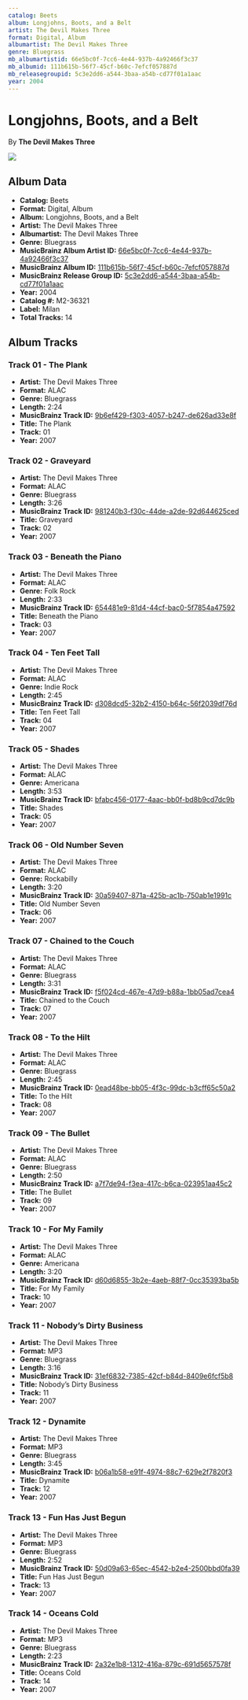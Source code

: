 ```yaml
---
catalog: Beets
album: Longjohns, Boots, and a Belt
artist: The Devil Makes Three
format: Digital, Album
albumartist: The Devil Makes Three
genre: Bluegrass
mb_albumartistid: 66e5bc0f-7cc6-4e44-937b-4a92466f3c37
mb_albumid: 111b615b-56f7-45cf-b60c-7efcf057887d
mb_releasegroupid: 5c3e2dd6-a544-3baa-a54b-cd77f01a1aac
year: 2004
---
```


# Longjohns, Boots, and a Belt

By **The Devil Makes Three**

![](../../assets/beetscovers/The_Devil_Makes_Three-Longjohns__Boots__and_a_Belt.jpg)

## Album Data

- **Catalog:** Beets
- **Format:** Digital, Album
- **Album:** Longjohns, Boots, and a Belt
- **Artist:** The Devil Makes Three
- **Albumartist:** The Devil Makes Three
- **Genre:** Bluegrass
- **MusicBrainz Album Artist ID:** [66e5bc0f-7cc6-4e44-937b-4a92466f3c37](https://musicbrainz.org/artist/66e5bc0f-7cc6-4e44-937b-4a92466f3c37)
- **MusicBrainz Album ID:** [111b615b-56f7-45cf-b60c-7efcf057887d](https://musicbrainz.org/release/111b615b-56f7-45cf-b60c-7efcf057887d)
- **MusicBrainz Release Group ID:** [5c3e2dd6-a544-3baa-a54b-cd77f01a1aac](https://musicbrainz.org/release-group/5c3e2dd6-a544-3baa-a54b-cd77f01a1aac)
- **Year:** 2004
- **Catalog #:** M2-36321
- **Label:** Milan
- **Total Tracks:** 14

## Album Tracks

### Track 01 - The Plank

- **Artist:** The Devil Makes Three
- **Format:** ALAC
- **Genre:** Bluegrass
- **Length:** 2:24
- **MusicBrainz Track ID:** [9b6ef429-f303-4057-b247-de626ad33e8f](https://musicbrainz.org/recording/9b6ef429-f303-4057-b247-de626ad33e8f)
- **Title:** The Plank
- **Track:** 01
- **Year:** 2007

### Track 02 - Graveyard

- **Artist:** The Devil Makes Three
- **Format:** ALAC
- **Genre:** Bluegrass
- **Length:** 3:26
- **MusicBrainz Track ID:** [981240b3-f30c-44de-a2de-92d644625ced](https://musicbrainz.org/recording/981240b3-f30c-44de-a2de-92d644625ced)
- **Title:** Graveyard
- **Track:** 02
- **Year:** 2007

### Track 03 - Beneath the Piano

- **Artist:** The Devil Makes Three
- **Format:** ALAC
- **Genre:** Folk Rock
- **Length:** 2:33
- **MusicBrainz Track ID:** [654481e9-81d4-44cf-bac0-5f7854a47592](https://musicbrainz.org/recording/654481e9-81d4-44cf-bac0-5f7854a47592)
- **Title:** Beneath the Piano
- **Track:** 03
- **Year:** 2007

### Track 04 - Ten Feet Tall

- **Artist:** The Devil Makes Three
- **Format:** ALAC
- **Genre:** Indie Rock
- **Length:** 2:45
- **MusicBrainz Track ID:** [d308dcd5-32b2-4150-b64c-56f2039df76d](https://musicbrainz.org/recording/d308dcd5-32b2-4150-b64c-56f2039df76d)
- **Title:** Ten Feet Tall
- **Track:** 04
- **Year:** 2007

### Track 05 - Shades

- **Artist:** The Devil Makes Three
- **Format:** ALAC
- **Genre:** Americana
- **Length:** 3:53
- **MusicBrainz Track ID:** [bfabc456-0177-4aac-bb0f-bd8b9cd7dc9b](https://musicbrainz.org/recording/bfabc456-0177-4aac-bb0f-bd8b9cd7dc9b)
- **Title:** Shades
- **Track:** 05
- **Year:** 2007

### Track 06 - Old Number Seven

- **Artist:** The Devil Makes Three
- **Format:** ALAC
- **Genre:** Rockabilly
- **Length:** 3:20
- **MusicBrainz Track ID:** [30a59407-871a-425b-ac1b-750ab1e1991c](https://musicbrainz.org/recording/30a59407-871a-425b-ac1b-750ab1e1991c)
- **Title:** Old Number Seven
- **Track:** 06
- **Year:** 2007

### Track 07 - Chained to the Couch

- **Artist:** The Devil Makes Three
- **Format:** ALAC
- **Genre:** Bluegrass
- **Length:** 3:31
- **MusicBrainz Track ID:** [f5f024cd-467e-47d9-b88a-1bb05ad7cea4](https://musicbrainz.org/recording/f5f024cd-467e-47d9-b88a-1bb05ad7cea4)
- **Title:** Chained to the Couch
- **Track:** 07
- **Year:** 2007

### Track 08 - To the Hilt

- **Artist:** The Devil Makes Three
- **Format:** ALAC
- **Genre:** Bluegrass
- **Length:** 2:45
- **MusicBrainz Track ID:** [0ead48be-bb05-4f3c-99dc-b3cff65c50a2](https://musicbrainz.org/recording/0ead48be-bb05-4f3c-99dc-b3cff65c50a2)
- **Title:** To the Hilt
- **Track:** 08
- **Year:** 2007

### Track 09 - The Bullet

- **Artist:** The Devil Makes Three
- **Format:** ALAC
- **Genre:** Bluegrass
- **Length:** 2:50
- **MusicBrainz Track ID:** [a7f7de94-f3ea-417c-b6ca-023951aa45c2](https://musicbrainz.org/recording/a7f7de94-f3ea-417c-b6ca-023951aa45c2)
- **Title:** The Bullet
- **Track:** 09
- **Year:** 2007

### Track 10 - For My Family

- **Artist:** The Devil Makes Three
- **Format:** ALAC
- **Genre:** Americana
- **Length:** 3:20
- **MusicBrainz Track ID:** [d60d6855-3b2e-4aeb-88f7-0cc35393ba5b](https://musicbrainz.org/recording/d60d6855-3b2e-4aeb-88f7-0cc35393ba5b)
- **Title:** For My Family
- **Track:** 10
- **Year:** 2007

### Track 11 - Nobody’s Dirty Business

- **Artist:** The Devil Makes Three
- **Format:** MP3
- **Genre:** Bluegrass
- **Length:** 3:16
- **MusicBrainz Track ID:** [31ef6832-7385-42cf-b84d-8409e6fcf5b8](https://musicbrainz.org/recording/31ef6832-7385-42cf-b84d-8409e6fcf5b8)
- **Title:** Nobody’s Dirty Business
- **Track:** 11
- **Year:** 2007

### Track 12 - Dynamite

- **Artist:** The Devil Makes Three
- **Format:** MP3
- **Genre:** Bluegrass
- **Length:** 3:45
- **MusicBrainz Track ID:** [b06a1b58-e91f-4974-88c7-629e2f7820f3](https://musicbrainz.org/recording/b06a1b58-e91f-4974-88c7-629e2f7820f3)
- **Title:** Dynamite
- **Track:** 12
- **Year:** 2007

### Track 13 - Fun Has Just Begun

- **Artist:** The Devil Makes Three
- **Format:** MP3
- **Genre:** Bluegrass
- **Length:** 2:52
- **MusicBrainz Track ID:** [50d09a63-65ec-4542-b2e4-2500bbd0fa39](https://musicbrainz.org/recording/50d09a63-65ec-4542-b2e4-2500bbd0fa39)
- **Title:** Fun Has Just Begun
- **Track:** 13
- **Year:** 2007

### Track 14 - Oceans Cold

- **Artist:** The Devil Makes Three
- **Format:** MP3
- **Genre:** Bluegrass
- **Length:** 2:23
- **MusicBrainz Track ID:** [2a32e1b8-1312-416a-879c-691d5657578f](https://musicbrainz.org/recording/2a32e1b8-1312-416a-879c-691d5657578f)
- **Title:** Oceans Cold
- **Track:** 14
- **Year:** 2007

